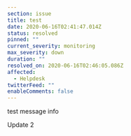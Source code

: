 ```yaml
---
section: issue
title: test
date: 2020-06-16T02:41:47.014Z
status: resolved
pinned: ""
current_severity: monitoring
max_severity: down
duration: ""
resolved_on: 2020-06-16T02:46:05.086Z
affected:
  - Helpdesk
twitterFeed: ""
enableComments: false
---
```

test message info

Update 2